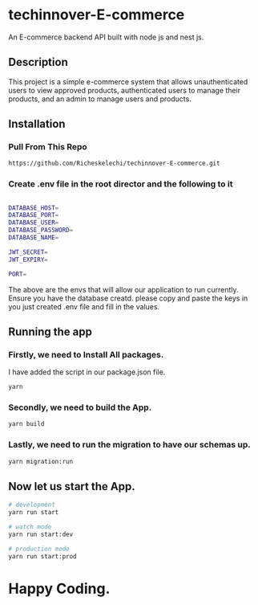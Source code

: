 # techinnover-E-commerce
An E-commerce backend API built with node js and nest js.

## Description

This project is a simple e-commerce system that allows unauthenticated users to view approved products, authenticated users to manage their products, and an admin to manage users and products.


## Installation

### Pull From This Repo

```bash
https://github.com/Richeskelechi/techinnover-E-commerce.git
```

### Create .env file in the root director and the following to it

```bash

DATABASE_HOST=
DATABASE_PORT=
DATABASE_USER=
DATABASE_PASSWORD=
DATABASE_NAME=

JWT_SECRET=
JWT_EXPIRY=

PORT=

```
The above are the envs that will allow our application to run currently. Ensure you have the database creatd.
please copy and paste the keys in you just created .env file and fill in the values.

## Running the app

### Firstly, we need to Install All packages. 
I have added the script in our package.json file.

```bash
yarn
```

### Secondly, we need to build the App. 

```bash
yarn build
```

### Lastly, we need to run the migration to have our schemas up. 

```bash
yarn migration:run
```
## Now let us start the App.

```bash
# development
yarn run start

# watch mode
yarn run start:dev

# production mode
yarn run start:prod
```

# Happy Coding.
